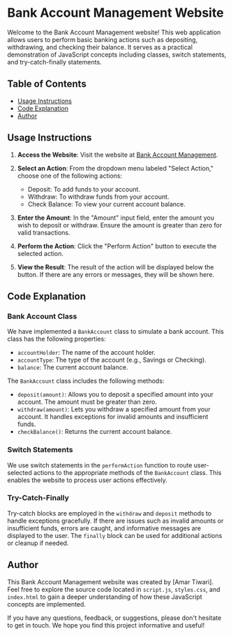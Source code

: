 # Bank Account Management Website

Welcome to the Bank Account Management website! This web application allows users to perform basic banking actions such as depositing, withdrawing, and checking their balance. It serves as a practical demonstration of JavaScript concepts including classes, switch statements, and try-catch-finally statements.

## Table of Contents

- [Usage Instructions](#usage-instructions)
- [Code Explanation](#code-explanation)
- [Author](#author)

## Usage Instructions

1. **Access the Website**: Visit the website at [Bank Account Management](https://yourusername.github.io/reponame/).

2. **Select an Action**: From the dropdown menu labeled "Select Action," choose one of the following actions:
   - Deposit: To add funds to your account.
   - Withdraw: To withdraw funds from your account.
   - Check Balance: To view your current account balance.

3. **Enter the Amount**: In the "Amount" input field, enter the amount you wish to deposit or withdraw. Ensure the amount is greater than zero for valid transactions.

4. **Perform the Action**: Click the "Perform Action" button to execute the selected action.

5. **View the Result**: The result of the action will be displayed below the button. If there are any errors or messages, they will be shown here.

## Code Explanation

### Bank Account Class

We have implemented a `BankAccount` class to simulate a bank account. This class has the following properties:
- `accountHolder`: The name of the account holder.
- `accountType`: The type of the account (e.g., Savings or Checking).
- `balance`: The current account balance.

The `BankAccount` class includes the following methods:
- `deposit(amount)`: Allows you to deposit a specified amount into your account. The amount must be greater than zero.
- `withdraw(amount)`: Lets you withdraw a specified amount from your account. It handles exceptions for invalid amounts and insufficient funds.
- `checkBalance()`: Returns the current account balance.

### Switch Statements

We use switch statements in the `performAction` function to route user-selected actions to the appropriate methods of the `BankAccount` class. This enables the website to process user actions effectively.

### Try-Catch-Finally

Try-catch blocks are employed in the `withdraw` and `deposit` methods to handle exceptions gracefully. If there are issues such as invalid amounts or insufficient funds, errors are caught, and informative messages are displayed to the user. The `finally` block can be used for additional actions or cleanup if needed.

## Author

This Bank Account Management website was created by [Amar Tiwari]. Feel free to explore the source code located in `script.js`, `styles.css`, and `index.html` to gain a deeper understanding of how these JavaScript concepts are implemented.

If you have any questions, feedback, or suggestions, please don't hesitate to get in touch. We hope you find this project informative and useful!
